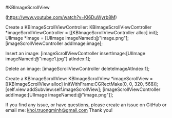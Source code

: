 #KBImageScrollView

(https://www.youtube.com/watch?v=Kl6DuWyrb8M)

Create a KBImageScrollViewController:
  KBImageScrollViewController *imageScrollViewController = [[KBImageScrollViewController alloc] init];
  UIImage *image = [UIImage imageNamed:@"image.png"];
  [imageScrollViewController addImage:image];
  
Insert an image:
  [imageScrollViewController insertImage:[UIImage imageNamed:@"image1.jpg"] atIndex:1];
  
Delete an image:
  [imageScrollViewController deleteImageAtIndex:1];
  
Create a KBImageScrollView:
  KBImageScrollView *imageScrollView = [[KBImageScrollView alloc] initWithFrame:CGRectMake(0, 0, 320, 568)];
  [self.view addSubview:self.imageScrollView];
  [imageScrollViewController addImage:[UIImage imageNamed:@"image.png"]];
  
If you find any issue, or have questions, please create an issue on GitHub or email me: khoi.truongminh@gmail.com
Thank you!
